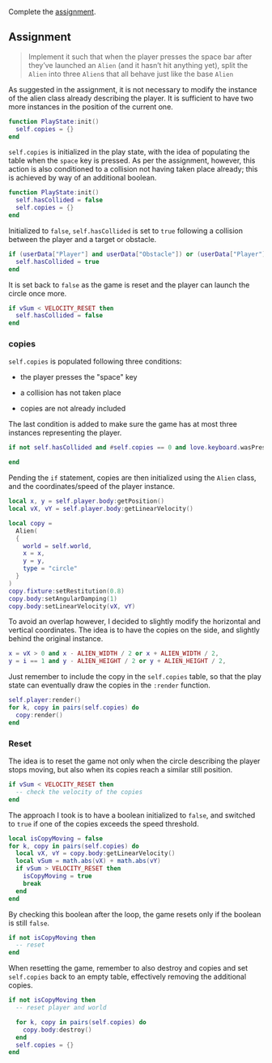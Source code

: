 Complete the [assignment](https://docs.cs50.net/ocw/games/assignments/6/assignment6.html).

## Assignment

> Implement it such that when the player presses the space bar after they’ve launched an `Alien` (and it hasn’t hit anything yet), split the `Alien` into three `Alien`s that all behave just like the base `Alien`

As suggested in the assignment, it is not necessary to modify the instance of the alien class already describing the player. It is sufficient to have two more instances in the position of the current one.

```lua
function PlayState:init()
  self.copies = {}
end
```

`self.copies` is initialized in the play state, with the idea of populating the table when the `space` key is pressed. As per the assignment, however, this action is also conditioned to a collision not having taken place already; this is achieved by way of an additional boolean.

```lua
function PlayState:init()
  self.hasCollided = false
  self.copies = {}
end
```

Initialized to `false`, `self.hasCollided` is set to `true` following a collision between the player and a target or obstacle.

```lua
if (userData["Player"] and userData["Obstacle"]) or (userData["Player"] and userData["Target"]) then
  self.hasCollided = true
end
```

It is set back to `false` as the game is reset and the player can launch the circle once more.

```lua
if vSum < VELOCITY_RESET then
  self.hasCollided = false
end
```

### copies

`self.copies` is populated following three conditions:

- the player presses the "space" key

- a collision has not taken place

- copies are not already included

The last condition is added to make sure the game has at most three instances representing the player.

```lua
if not self.hasCollided and #self.copies == 0 and love.keyboard.wasPressed("space") then

end
```

Pending the `if` statement, copies are then initialized using the `Alien` class, and the coordinates/speed of the player instance.

```lua
local x, y = self.player.body:getPosition()
local vX, vY = self.player.body:getLinearVelocity()

local copy =
  Alien(
  {
    world = self.world,
    x = x,
    y = y,
    type = "circle"
  }
)
copy.fixture:setRestitution(0.8)
copy.body:setAngularDamping(1)
copy.body:setLinearVelocity(vX, vY)
```

To avoid an overlap however, I decided to slightly modify the horizontal and vertical coordinates. The idea is to have the copies on the side, and slightly behind the original instance.

```lua
x = vX > 0 and x - ALIEN_WIDTH / 2 or x + ALIEN_WIDTH / 2,
y = i == 1 and y - ALIEN_HEIGHT / 2 or y + ALIEN_HEIGHT / 2,
```

Just remember to include the copy in the `self.copies` table, so that the play state can eventually draw the copies in the `:render` function.

```lua
self.player:render()
for k, copy in pairs(self.copies) do
  copy:render()
end
```

### Reset

The idea is to reset the game not only when the circle describing the player stops moving, but also when its copies reach a similar still position.

```lua
if vSum < VELOCITY_RESET then
  -- check the velocity of the copies
end
```

The approach I took is to have a boolean initialized to `false`, and switched to `true` if one of the copies exceeds the speed threshold.

```lua
local isCopyMoving = false
for k, copy in pairs(self.copies) do
  local vX, vY = copy.body:getLinearVelocity()
  local vSum = math.abs(vX) + math.abs(vY)
  if vSum > VELOCITY_RESET then
    isCopyMoving = true
    break
  end
end
```

By checking this boolean after the loop, the game resets only if the boolean is still `false`.

```lua
if not isCopyMoving then
  -- reset
end
```

When resetting the game, remember to also destroy and copies and set `self.copies` back to an empty table, effectively removing the additional copies.

```lua
if not isCopyMoving then
  -- reset player and world

  for k, copy in pairs(self.copies) do
    copy.body:destroy()
  end
  self.copies = {}
end
```
